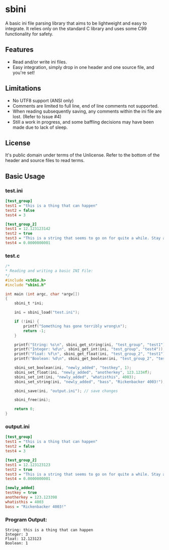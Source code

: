 # sbini

A basic ini file parsing library that aims to be lightweight and easy to integrate. It relies only on the standard C library and uses some C99 functionality for safety.

## Features
* Read and/or write ini files.
* Easy integration, simply drop in one header and one source file, and you're set!

## Limitations
* No UTF8 support (ANSI only)
* Comments are limited to full line, end of line comments not supported.
* When reading subsequently saving, any comments within the ini file are lost. (Refer to Issue #4)
* Still a work in progress, and some baffling decisions may have been made due to lack of sleep.

## License
It's public domain under terms of the Unlicense. Refer to the bottom of the header and source files to read terms.

## Basic Usage
### test.ini
```INI
[test_group]
test1 = "this is a thing that can happen"
test2 = false
test4 = 3

[test_group_2]
test1 = 12.123123142
test2 = true
test3 = "This is a string that seems to go on for quite a while. Stay a while and listen, while I tell you about the majestic moose."
test4 = 0.0000000001
```

### test.c
```C
/*
* Reading and writing a basic INI File:
*/
#include <stdio.h>
#include "sbini.h"

int main (int argc, char *argv[])
{
    sbini_t *ini;

    ini = sbini_load("test.ini");

    if (!ini) {
        printf("Something has gone terribly wrong\n");
        return -1;
    }

    printf("String: %s\n", sbini_get_string(ini, "test_group", "test1"));
    printf("Integer: %d\n", sbini_get_int(ini, "test_group", "test4"));
    printf("Float: %f\n", sbini_get_float(ini, "test_group_2", "test1"));
    printf("Boolean: %d\n", sbini_get_boolean(ini, "test_group_2", "test2"));

    sbini_set_boolean(ini, "newly_added", "testkey", 1);
    sbini_set_float(ini, "newly_added", "anotherkey", 123.1234f);
    sbini_set_int(ini, "newly_added", "whatisthis", 4003);
    sbini_set_string(ini, "newly_added", "bass", "Rickenbacker 4003!");

    sbini_save(ini, "output.ini"); // save changes

    sbini_free(ini);

    return 0;
}
```

### output.ini
```INI
[test_group]
test1 = "this is a thing that can happen"
test2 = false
test4 = 3

[test_group_2]
test1 = 12.123123123
test2 = true
test3 = "This is a string that seems to go on for quite a while. Stay a while and listen, while I tell you about the majestic moose."
test4 = 0.0000000001

[newly_added]
testkey = true
anotherkey = 123.123398
whatisthis = 4003
bass = "Rickenbacker 4003!"
```

### Program Output:
```
String: this is a thing that can happen
Integer: 3
Float: 12.123123
Boolean: 1
```